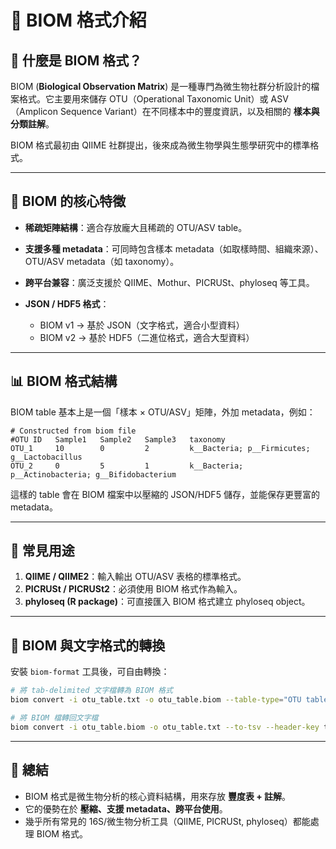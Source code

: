 # 🧬 BIOM 格式介紹

## 📌 什麼是 BIOM 格式？

BIOM (**Biological Observation Matrix**) 是一種專門為微生物社群分析設計的檔案格式。它主要用來儲存 OTU（Operational Taxonomic Unit）或 ASV（Amplicon Sequence Variant）在不同樣本中的豐度資訊，以及相關的 **樣本與分類註解**。

BIOM 格式最初由 QIIME 社群提出，後來成為微生物學與生態學研究中的標準格式。

---

## 📂 BIOM 的核心特徵

* **稀疏矩陣結構**：適合存放龐大且稀疏的 OTU/ASV table。
* **支援多種 metadata**：可同時包含樣本 metadata（如取樣時間、組織來源）、OTU/ASV metadata（如 taxonomy）。
* **跨平台兼容**：廣泛支援於 QIIME、Mothur、PICRUSt、phyloseq 等工具。
* **JSON / HDF5 格式**：

  * BIOM v1 → 基於 JSON（文字格式，適合小型資料）
  * BIOM v2 → 基於 HDF5（二進位格式，適合大型資料）

---

## 📊 BIOM 格式結構

BIOM table 基本上是一個「樣本 × OTU/ASV」矩陣，外加 metadata，例如：

```
# Constructed from biom file
#OTU ID   Sample1   Sample2   Sample3   taxonomy
OTU_1     10        0         2         k__Bacteria; p__Firmicutes; g__Lactobacillus
OTU_2     0         5         1         k__Bacteria; p__Actinobacteria; g__Bifidobacterium
```

這樣的 table 會在 BIOM 檔案中以壓縮的 JSON/HDF5 儲存，並能保存更豐富的 metadata。

---

## 🔧 常見用途

1. **QIIME / QIIME2**：輸入輸出 OTU/ASV 表格的標準格式。
2. **PICRUSt / PICRUSt2**：必須使用 BIOM 格式作為輸入。
3. **phyloseq (R package)**：可直接匯入 BIOM 格式建立 phyloseq object。

---

## 🔄 BIOM 與文字格式的轉換

安裝 `biom-format` 工具後，可自由轉換：

```bash
# 將 tab-delimited 文字檔轉為 BIOM 格式
biom convert -i otu_table.txt -o otu_table.biom --table-type="OTU table" --to-hdf5

# 將 BIOM 檔轉回文字檔
biom convert -i otu_table.biom -o otu_table.txt --to-tsv --header-key taxonomy
```

---

## 📌 總結

* BIOM 格式是微生物分析的核心資料結構，用來存放 **豐度表 + 註解**。
* 它的優勢在於 **壓縮、支援 metadata、跨平台使用**。
* 幾乎所有常見的 16S/微生物分析工具（QIIME, PICRUSt, phyloseq）都能處理 BIOM 格式。
